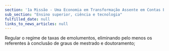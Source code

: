 ```yaml
---
section: '1a Missão - Uma Economia em Transformação Assente em Contas Equilibradas'
sub_section: "Ensino superior, ciência e tecnologia"
fulfilled_date: null
links_to_news_articles: null
---
```


Regular o regime de taxas de emolumentos, eliminando pelo menos os referentes à conclusão de graus de mestrado e doutoramento;